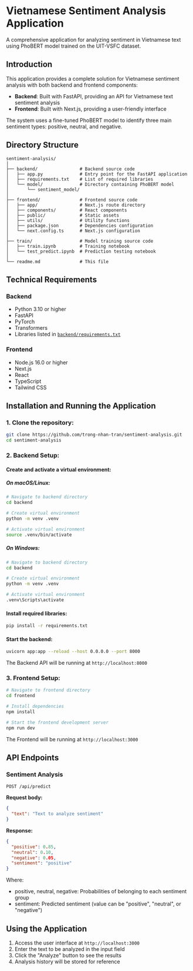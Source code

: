 # Vietnamese Sentiment Analysis Application

A comprehensive application for analyzing sentiment in Vietnamese text using PhoBERT model trained on the UIT-VSFC dataset.

## Introduction

This application provides a complete solution for Vietnamese sentiment analysis with both backend and frontend components:
- **Backend**: Built with FastAPI, providing an API for Vietnamese text sentiment analysis
- **Frontend**: Built with Next.js, providing a user-friendly interface

The system uses a fine-tuned PhoBERT model to identify three main sentiment types: positive, neutral, and negative.

## Directory Structure

```
sentiment-analysis/
│
├── backend/                # Backend source code
│   ├── app.py              # Entry point for the FastAPI application
│   ├── requirements.txt    # List of required libraries
│   └── model/              # Directory containing PhoBERT model
│       └── sentiment_model/
│
├── frontend/               # Frontend source code
│   ├── app/                # Next.js route directory
│   ├── components/         # React components
│   ├── public/             # Static assets
│   ├── utils/              # Utility functions
│   ├── package.json        # Dependencies configuration
│   └── next.config.ts      # Next.js configuration
│
├── train/                  # Model training source code
│   ├── train.ipynb         # Training notebook
│   └── test_predict.ipynb  # Prediction testing notebook
│
└── readme.md               # This file
```

## Technical Requirements

### Backend
- Python 3.10 or higher
- FastAPI
- PyTorch
- Transformers
- Libraries listed in [`backend/requirements.txt`](backend/requirements.txt)

### Frontend
- Node.js 16.0 or higher
- Next.js
- React
- TypeScript
- Tailwind CSS

## Installation and Running the Application

### 1. Clone the repository:
```bash
git clone https://github.com/trong-nhan-tran/sentiment-analysis.git
cd sentiment-analysis
```

### 2. Backend Setup:

#### Create and activate a virtual environment:

##### On macOS/Linux:
```bash
# Navigate to backend directory
cd backend

# Create virtual environment
python -m venv .venv

# Activate virtual environment
source .venv/bin/activate
```

##### On Windows:
```bash
# Navigate to backend directory
cd backend

# Create virtual environment
python -m venv .venv

# Activate virtual environment
.venv\Scripts\activate
```

#### Install required libraries:
```bash
pip install -r requirements.txt
```

#### Start the backend:
```bash
uvicorn app:app --reload --host 0.0.0.0 --port 8000
```

The Backend API will be running at `http://localhost:8000`

### 3. Frontend Setup:

```bash
# Navigate to frontend directory
cd frontend

# Install dependencies
npm install

# Start the frontend development server
npm run dev
```

The Frontend will be running at `http://localhost:3000`

## API Endpoints

### Sentiment Analysis
```
POST /api/predict
```

**Request body:**
```json
{
  "text": "Text to analyze sentiment"
}
```

**Response:**
```json
{
  "positive": 0.85,  
  "neutral": 0.10,   
  "negative": 0.05,  
  "sentiment": "positive"
}
```

Where:
- positive, neutral, negative: Probabilities of belonging to each sentiment group
- sentiment: Predicted sentiment (value can be "positive", "neutral", or "negative")

## Using the Application

1. Access the user interface at `http://localhost:3000`
2. Enter the text to be analyzed in the input field
3. Click the "Analyze" button to see the results
4. Analysis history will be stored for reference


